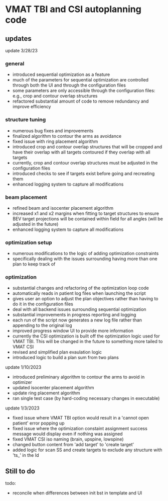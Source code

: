 # VMAT TBI and CSI autoplanning code

## updates
update 3/28/23
### general
- introduced sequential optimization as a feature
- much of the parameters for sequential optimization are controlled through both the UI and through the configuration files
- some parameters are only accessible through the configuration files: e.g., crop and contour overlap structures
- refactored substantial amount of code to remove redundancy and improve efficiency

### structure tuning
- numerous bug fixes and improvements
- finalized algorithm to contour the arms as avoidance
- fixed issue with ring placement algorithm
- introduced crop and contour overlap structures that will be cropped and have their overlap with all targets contoured if they overlap with all targets
- currently, crop and contour overlap structures must be adjusted in the configuration files
- introduced checks to see if targets exist before going and recreating them
- enhanced logging system to capture all modifications

### beam placement
- refined beam and isocenter placement algorithm
- increased x1 and x2 margins when fitting to target structures to ensure BEV target projections will be contained within field for all angles (will be adjusted in the future)
- enhanced logging system to capture all modifications

### optimization setup
- numerous modifications to the logic of adding optimization constraints
- specifically dealing with the issues surrounding having more than one plan to keep track of

### optimization
- substantial changes and refactoring of the optimization loop code
- automatically reads in patient log files when launching the script
- gives user an option to adjust the plan objectives rather than having to do it in the configuration files
- deal with all backend issues surrounding sequential optimization
- substantial improvements in progress reporting and logging
- each run of the script now generates a new log file rather than appending to the original log
- improved progress window UI to provide more information
- currently the CSI optimization is built off the optimization logic used for VMAT TBI. This will be changed in the future to something more tailed to VMAT CSI
- revised and simplified plan evaulation logic
- introduced logic to build a plan sum from two plans

update 1/10/2023
- introduced preliminary algorithm to contour the arms to avoid in optimizer
- updated isocenter placement algorithm
- update ring placement algorithm
- ran single test case (by hard-coding necessary changes in executable)

update 1/3/2023
- fixed issue where VMAT TBI option would result in a 'cannot open patient' error popping up
- fixed issue where the optimization constaint assignment success message would display even if nothing was assigned
- fixed VMAT CSI iso naming (brain, upspine, lowspine)
- changed button content from 'add target' to 'create target'
- added logic for scan SS and create targets to exclude any structure with 'ts_' in the Id

## Still to do
todo:
- reconcile when differences between init bst in template and UI

